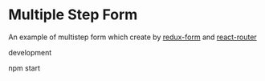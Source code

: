 Multiple Step Form
===

An example of multistep form which create by [redux-form](https://github.com/erikras/redux-form) and [react-router](https://github.com/ReactTraining/react-router)

development

  npm start
